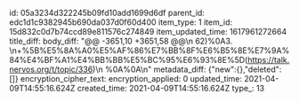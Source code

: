 id: 05a3234d322245b09fd10add1699d6df
parent_id: edc1d1c9382945b690da037d0f60d400
item_type: 1
item_id: 15d832c0d7b74ccd89e811576c274849
item_updated_time: 1617961272664
title_diff: 
body_diff: "@@ -3651,10 +3651,58 @@\\n 62)%0A3.  \\n+%5B%E5%8A%A0%E5%AF%86%E7%BB%8F%E6%B5%8E%E7%9A%84%E4%BF%A1%E4%BB%BB%E5%BC%95%E6%93%8E%5D(https://talk.nervos.org/t/topic/336)\\n %0A%0A\\n"
metadata_diff: {"new":{},"deleted":[]}
encryption_cipher_text: 
encryption_applied: 0
updated_time: 2021-04-09T14:55:16.624Z
created_time: 2021-04-09T14:55:16.624Z
type_: 13